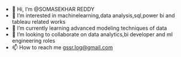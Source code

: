 - 👋 Hi, I’m @SOMASEKHAR REDDY
- 👀 I’m interested in machinelearning,data analysis,sql,power bi and tableau related works
- 🌱 I’m currently learning advanced modeling techniques of data 
- 💞️ I’m looking to collaborate on data analytics,bi developer and ml engineering roles
- 📫 How to reach me gssr.log@gmail.com

<!---
SOMASEKHAR-REDDY-5/SOMASEKHAR-REDDY-5 is a ✨ special ✨ repository because its `README.md` (this file) appears on your GitHub profile.
You can click the Preview link to take a look at your changes.
--->
